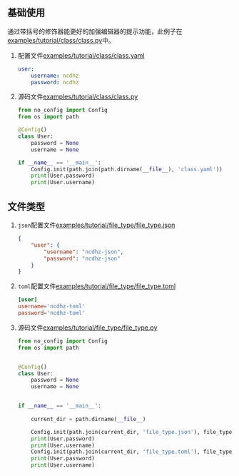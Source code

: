 ## 基础使用

通过带括号的修饰器能更好的加强编辑器的提示功能，此例子在[examples/tutorial/class/class.py](https://github.com/ncdhz/no_config/blob/main/examples/tutorial/class/class.py)中。

1. 配置文件[examples/tutorial/class/class.yaml](https://github.com/ncdhz/no_config/blob/main/examples/tutorial/class/class.yaml)

    ```yaml
    user:
        username: ncdhz
        password: ncdhz
    ```

2. 源码文件[examples/tutorial/class/class.py](https://github.com/ncdhz/no_config/blob/main/examples/tutorial/class/class.py)

    ```python
    from no_config import Config
    from os import path

    @Config()
    class User:
        password = None
        username = None

    if __name__ == '__main__':
        Config.init(path.join(path.dirname(__file__), 'class.yaml'))
        print(User.password)
        print(User.username)
    ```

## 文件类型

1. `json`配置文件[examples/tutorial/file_type/file_type.json](https://github.com/ncdhz/no_config/blob/main/examples/tutorial/file_type/file_type.json)

    ```json
    {
        "user": {
            "username": "ncdhz-json",
            "password": "ncdhz-json"
        }
    }
    ```

2. `toml`配置文件[examples/tutorial/file_type/file_type.toml](https://github.com/ncdhz/no_config/blob/main/examples/tutorial/file_type/file_type.toml)

    ```toml
    [user]
    username='ncdhz-toml'
    password='ncdhz-toml'
    ```

3. 源码文件[examples/tutorial/file_type/file_type.py](https://github.com/ncdhz/no_config/blob/main/examples/tutorial/file_type/file_type.py)

    ```python
    from no_config import Config
    from os import path


    @Config()
    class User:
        password = None
        username = None


    if __name__ == '__main__':
        
        current_dir = path.dirname(__file__)

        Config.init(path.join(current_dir, 'file_type.json'), file_type='json')
        print(User.password)
        print(User.username)
        Config.init(path.join(current_dir, 'file_type.toml'), file_type='toml')
        print(User.password)
        print(User.username)
    ```
